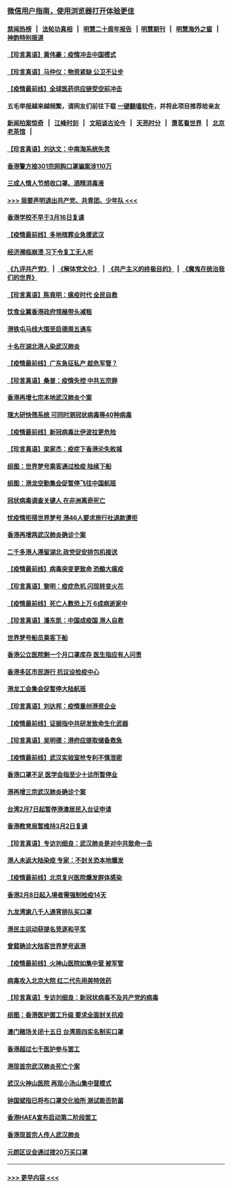 ### [微信用户指南，使用浏览器打开体验更佳](https://github.com/gfw-breaker/banned-news1/blob/master/indexes/wechat-guide.md?t=0)
#### [禁闻热榜](热点新闻.md?t=0)  &nbsp;&nbsp;|&nbsp;&nbsp; [法轮功真相](https://github.com/gfw-breaker/truth/blob/master/README.md?t=0) &nbsp;&nbsp;|&nbsp;&nbsp; [明慧二十周年报告](https://github.com/gfw-breaker/mh-reports/blob/master/README.md?t=0) &nbsp;&nbsp;|&nbsp;&nbsp;[明慧期刊](https://github.com/gfw-breaker/mh-qikan) &nbsp;&nbsp;|&nbsp;&nbsp; [明慧海外之窗](https://github.com/gfw-breaker/mh-news/blob/master/README.md?t=0) &nbsp;&nbsp;|&nbsp;&nbsp; [神韵特别报道](https://github.com/gfw-breaker/mh-news/blob/master/shenyun.md?t=0)
#### [【珍言真语】黄伟豪：疫情冲击中国模式](../pages/nsc415/n11873482.md?t=02170544) 
#### [【珍言真语】马仲仪：物资紧缺 公卫不让步](../pages/nsc415/n11872315.md?t=02170544) 
#### [【疫情最前线】全球医药供应链受空前冲击](../pages/nsc415/n11869614.md?t=02170544) 
#### 五毛举报越来越频繁，请网友们前往下载 [一键翻墙软件](https://github.com/gfw-breaker/ssr-accounts)，并将此项目推荐给亲友
#### [新闻拍案惊奇](https://github.com/gfw-breaker/banned-news1/blob/master/pages/link4.md) &nbsp;&nbsp;|&nbsp;&nbsp; [江峰时刻](https://github.com/gfw-breaker/banned-news1/blob/master/pages/link4.md) &nbsp;&nbsp;|&nbsp;&nbsp; [文昭谈古论今](https://github.com/gfw-breaker/banned-news1/blob/master/pages/link4.md) &nbsp;&nbsp;|&nbsp;&nbsp; [天亮时分](https://github.com/gfw-breaker/banned-news1/blob/master/pages/link4.md) &nbsp;&nbsp;|&nbsp;&nbsp; [萧茗看世界](https://github.com/gfw-breaker/banned-news1/blob/master/pages/link4.md) &nbsp;&nbsp;|&nbsp;&nbsp; [北京老茶馆](https://github.com/gfw-breaker/banned-news1/blob/master/pages/link4.md) &nbsp;&nbsp;|&nbsp;&nbsp; 
#### [【珍言真语】刘达文：中南海系统失灵](../pages/nsc415/n11869465.md?t=02170544) 
#### [香港警方接301宗网购口罩骗案涉110万](../pages/nsc415/n11867572.md?t=02170544) 
#### [三成人情人节想收口罩、酒精消毒液](../pages/nsc415/n11867523.md?t=02170544) 
#### [>>> 我要声明退出共产党、共青团、少年队 <<<](https://github.com/begood0513/goodnews/blob/master/quit/letter.md) 
#### [香港学校不早于3月16日复课](../pages/nsc415/n11867498.md?t=02170544) 
#### [【疫情最前线】多地殡葬业急援武汉](../pages/nsc415/n11866914.md?t=02170544) 
#### [经济濒临崩溃 习下令复工无人听](../pages/nsc415/n11867269.md?t=02170544) 
#### [《九评共产党》](https://github.com/begood0513/9ping.md/blob/master/README.md) &nbsp;|&nbsp; [《解体党文化》](../../../../jtdwh.md/blob/master/README.md)  &nbsp;|&nbsp; [《共产主义的终极目的》](../../../../gczydzjmd.md/blob/master/README.md) &nbsp;|&nbsp; [《魔鬼在统治我们的世界》](../../../../mgztzwmdsj.md/blob/master/README.md) 
#### [【珍言真语】陈竟明：瘟疫时代 全民自救](../pages/nsc415/n11866765.md?t=02170544) 
#### [饮食业冀香港政府领展带头减租](../pages/nsc415/n11864876.md?t=02170544) 
#### [港铁屯马线大围至启德周五通车](../pages/nsc415/n11864842.md?t=02170544) 
#### [十名在湖北港人染武汉肺炎](../pages/nsc415/n11864807.md?t=02170544) 
#### [【疫情最前线】广东急征私产 趁危军管？](../pages/nsc415/n11864205.md?t=02170544) 
#### [【珍言真语】桑普：疫情失控 中共五宗罪](../pages/nsc415/n11864157.md?t=02170544) 
#### [香港再增七宗本地武汉肺炎个案](../pages/nsc415/n11862405.md?t=02170544) 
#### [理大研快筛系统 可同时测冠状病毒等40种病毒](../pages/nsc415/n11862376.md?t=02170544) 
#### [【疫情最前线】新冠病毒比伊波拉更危险](../pages/nsc415/n11862199.md?t=02170544) 
#### [【珍言真语】梁家杰：疫症下香港沦失败城](../pages/nsc415/n11861588.md?t=02170544) 
#### [组图：世界梦号乘客通过检疫 陆续下船](../pages/nsc415/n11858302.md?t=02170544) 
#### [组图：港龙空勤集会促暂停飞往中国航班](../pages/nsc415/n11858190.md?t=02170544) 
#### [冠状病毒调查关键人 在非洲离奇死亡](../pages/nsc415/n11859798.md?t=02170544) 
#### [忧疫情拒搭世界梦号 港46人要求旅行社退款遭拒](../pages/nsc415/n11859849.md?t=02170544) 
#### [香港再增两武汉肺炎确诊个案](../pages/nsc415/n11859833.md?t=02170544) 
#### [二千多港人滞留湖北 政党促安排包机接送](../pages/nsc415/n11859831.md?t=02170544) 
#### [【疫情最前线】病毒突变更致命 恐酿大瘟疫](../pages/nsc415/n11859604.md?t=02170544) 
#### [【珍言真语】黎明：疫症危机 闪现转变火花](../pages/nsc415/n11859199.md?t=02170544) 
#### [【疫情最前线】死亡人数恐上万 6成病逝家中](../pages/nsc415/n11856687.md?t=02170544) 
#### [【珍言真语】潘东凯：中国成疫国 港人自救](../pages/nsc415/n11856962.md?t=02170544) 
#### [世界梦号船员乘客下船](../pages/nsc415/n11856883.md?t=02170544) 
#### [香港公立医院剩一个月口罩库存 医生指应有人问责](../pages/nsc415/n11856875.md?t=02170544) 
#### [香港多区市民游行 抗议设检疫中心](../pages/nsc415/n11856866.md?t=02170544) 
#### [港龙工会集会促暂停大陆航班](../pages/nsc415/n11856840.md?t=02170544) 
#### [【珍言真语】刘达邦：疫情重创港资企业](../pages/nsc415/n11854274.md?t=02170544) 
#### [【疫情最前线】证据指中共研发致命生化武器](../pages/nsc415/n11853087.md?t=02170544) 
#### [【珍言真语】吴明德：港府应提取储备救急](../pages/nsc415/n11852734.md?t=02170544) 
#### [【疫情最前线】武汉实验室抢专利不慎泄密](../pages/nsc415/n11850310.md?t=02170544) 
#### [香港口罩不足 医学会指至少十诊所暂停业](../pages/nsc415/n11850301.md?t=02170544) 
#### [港再增三宗武汉肺炎确诊个案](../pages/nsc415/n11850328.md?t=02170544) 
#### [台湾2月7日起暂停港澳居民入台证申请](../pages/nsc415/n11850304.md?t=02170544) 
#### [香港教育局暂维持3月2日复课](../pages/nsc415/n11850260.md?t=02170544) 
#### [【珍言真语】专访刘细良：武汉肺炎是对中共致命一击](../pages/nsc415/n11849934.md?t=02170544) 
#### [港人未返大陆染疫 专家：不封关恐本地爆发](../pages/nsc415/n11848021.md?t=02170544) 
#### [【疫情最前线】北京复兴医院爆发群体感染](../pages/nsc415/n11847626.md?t=02170544) 
#### [香港2月8日起入境者需强制检疫14天](../pages/nsc415/n11847658.md?t=02170544) 
#### [九龙湾逾八千人通宵排队买口罩](../pages/nsc415/n11847647.md?t=02170544) 
#### [港民主运动获提名竞逐和平奖](../pages/nsc415/n11847633.md?t=02170544) 
#### [曾载确诊大陆客世界梦号返港](../pages/nsc415/n11847608.md?t=02170544) 
#### [【疫情最前线】火神山医院如集中营 被军管](../pages/nsc415/n11847524.md?t=02170544) 
#### [病毒攻入北京大院 红二代先用美特效药](../pages/nsc415/n11847427.md?t=02170544) 
#### [【珍言真语】专访刘细良：新冠状病毒不及共产党的病毒](../pages/nsc415/n11847164.md?t=02170544) 
#### [组图：香港医护罢工升级 要求全面封关抗疫](../pages/nsc415/n11844107.md?t=02170544) 
#### [澳门赌场关闭十五日 台湾周四实名制买口罩](../pages/nsc415/n11845083.md?t=02170544) 
#### [香港超过七千医护参与罢工](../pages/nsc415/n11845051.md?t=02170544) 
#### [港现首宗武汉肺炎死亡个案](../pages/nsc415/n11844998.md?t=02170544) 
#### [武汉火神山医院 再现小汤山集中营模式](../pages/nsc415/n11844763.md?t=02170544) 
#### [钟国斌指已将布口罩交化验所 测试能否防菌](../pages/nsc415/n11842783.md?t=02170544) 
#### [香港HAEA宣布启动第二阶段罢工](../pages/nsc415/n11842723.md?t=02170544) 
#### [香港现首宗人传人武汉肺炎](../pages/nsc415/n11842766.md?t=02170544) 
#### [元朗区议会通过拨20万买口罩](../pages/nsc415/n11842754.md?t=02170544) 

----
#### [ >>> 更早内容 <<< ](../indexes/nsc415-earlier.md)
